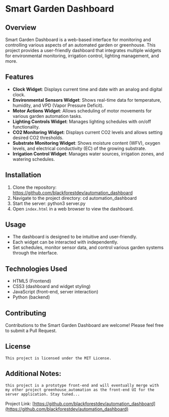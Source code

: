 # Smart Garden Dashboard

## Overview
Smart Garden Dashboard is a web-based interface for monitoring and controlling various aspects of an automated garden or greenhouse. This project provides a user-friendly dashboard that integrates multiple widgets for environmental monitoring, irrigation control, lighting management, and more.

## Features
- **Clock Widget**: Displays current time and date with an analog and digital clock.
- **Environmental Sensors Widget**: Shows real-time data for temperature, humidity, and VPD (Vapor Pressure Deficit).
- **Motor Actions Widget**: Allows scheduling of motor movements for various garden automation tasks.
- **Lighting Controls Widget**: Manages lighting schedules with on/off functionality.
- **CO2 Monitoring Widget**: Displays current CO2 levels and allows setting desired CO2 thresholds.
- **Substrate Monitoring Widget**: Shows moisture content (WFV), oxygen levels, and electrical conductivity (EC) of the growing substrate.
- **Irrigation Control Widget**: Manages water sources, irrigation zones, and watering schedules.

## Installation
1. Clone the repository: 
	https://github.com/blackforestdev/automation_dashboard
2. Navigate to the project directory: 
	cd automation_dashboard 
3. Start the server: 
	python3 server.py
4. Open `index.html` in a web browser to view the dashboard.

## Usage
- The dashboard is designed to be intuitive and user-friendly.
- Each widget can be interacted with independently.
- Set schedules, monitor sensor data, and control various garden systems through the interface.

## Technologies Used
- HTML5 (Frontend)
- CSS3 (dashboard and widget styling)
- JavaScript (front-end, server interaction)
- Python (backend)

## Contributing
Contributions to the Smart Garden Dashboard are welcome! Please feel free to submit a Pull Request.

## License 
	This project is licensed under the MIT License.

## Additional Notes:
	this project is a prototype front-end and will eventually merge with my other project greenhouse_automation as the front-end UI for the server application. Stay tuned... 

Project Link: [https://github.com/blackforestdev/automation_dashboard](https://github.com/blackforestdev/automation_dashboard)
